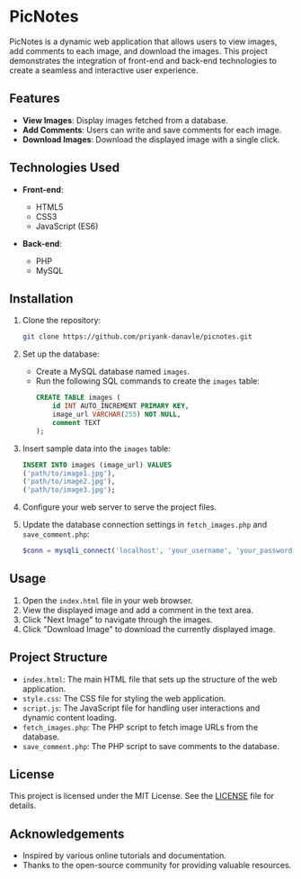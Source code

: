 # PicNotes

PicNotes is a dynamic web application that allows users to view images, add comments to each image, and download the images. This project demonstrates the integration of front-end and back-end technologies to create a seamless and interactive user experience.

## Features

- **View Images**: Display images fetched from a database.
- **Add Comments**: Users can write and save comments for each image.
- **Download Images**: Download the displayed image with a single click.

## Technologies Used

- **Front-end**:
  - HTML5
  - CSS3
  - JavaScript (ES6)

- **Back-end**:
  - PHP
  - MySQL

## Installation

1. Clone the repository:
    ```bash
    git clone https://github.com/priyank-danavle/picnotes.git
    ```

2. Set up the database:
   - Create a MySQL database named `images`.
   - Run the following SQL commands to create the `images` table:
     ```sql
     CREATE TABLE images (
         id INT AUTO_INCREMENT PRIMARY KEY,
         image_url VARCHAR(255) NOT NULL,
         comment TEXT
     );
     ```

3. Insert sample data into the `images` table:
    ```sql
    INSERT INTO images (image_url) VALUES
    ('path/to/image1.jpg'),
    ('path/to/image2.jpg'),
    ('path/to/image3.jpg');
    ```

4. Configure your web server to serve the project files.

5. Update the database connection settings in `fetch_images.php` and `save_comment.php`:
    ```php
    $conn = mysqli_connect('localhost', 'your_username', 'your_password', 'images');
    ```

## Usage

1. Open the `index.html` file in your web browser.
2. View the displayed image and add a comment in the text area.
3. Click "Next Image" to navigate through the images.
4. Click "Download Image" to download the currently displayed image.

## Project Structure

- `index.html`: The main HTML file that sets up the structure of the web application.
- `style.css`: The CSS file for styling the web application.
- `script.js`: The JavaScript file for handling user interactions and dynamic content loading.
- `fetch_images.php`: The PHP script to fetch image URLs from the database.
- `save_comment.php`: The PHP script to save comments to the database.

## License

This project is licensed under the MIT License. See the [LICENSE](LICENSE) file for details.

## Acknowledgements

- Inspired by various online tutorials and documentation.
- Thanks to the open-source community for providing valuable resources.

